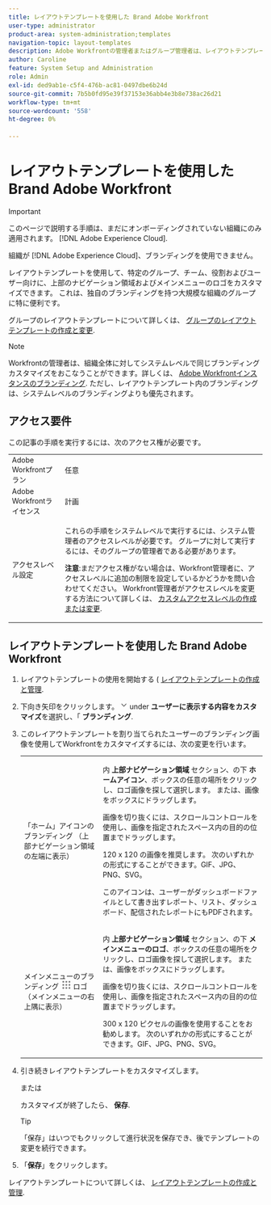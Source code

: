 ```yaml
---
title: レイアウトテンプレートを使用した Brand Adobe Workfront
user-type: administrator
product-area: system-administration;templates
navigation-topic: layout-templates
description: Adobe Workfrontの管理者またはグループ管理者は、レイアウトテンプレートを使用して、上部のナビゲーション領域およびメインメニューのロゴを、特定のグループ、チーム、役割およびユーザー向けにカスタマイズできます。 これは、独自のブランディングを持つ大規模な組織のグループに特に便利です。
author: Caroline
feature: System Setup and Administration
role: Admin
exl-id: ded9ab1e-c5f4-476b-ac81-0497dbe6b24d
source-git-commit: 7b5b0fd95e39f37153e36abb4e3b8e738ac26d21
workflow-type: tm+mt
source-wordcount: '558'
ht-degree: 0%

---
```


# レイアウトテンプレートを使用した Brand Adobe Workfront

>[!IMPORTANT]
>
>このページで説明する手順は、まだにオンボーディングされていない組織にのみ適用されます。 [!DNL Adobe Experience Cloud].
>
> 組織が [!DNL Adobe Experience Cloud]、ブランディングを使用できません。

レイアウトテンプレートを使用して、特定のグループ、チーム、役割およびユーザー向けに、上部のナビゲーション領域およびメインメニューのロゴをカスタマイズできます。 これは、独自のブランディングを持つ大規模な組織のグループに特に便利です。

グループのレイアウトテンプレートについて詳しくは、 [グループのレイアウトテンプレートの作成と変更](../../../administration-and-setup/manage-groups/work-with-group-objects/create-and-modify-a-groups-layout-templates.md).

>[!NOTE]
>
>Workfrontの管理者は、組織全体に対してシステムレベルで同じブランディングカスタマイズをおこなうことができます。詳しくは、 [Adobe Workfrontインスタンスのブランディング](../../../administration-and-setup/customize-workfront/brand-workfront/brand-your-workfront-instance.md). ただし、レイアウトテンプレート内のブランディングは、システムレベルのブランディングよりも優先されます。
><!--
>Maybe add a section about deleting these 2 settings to revert to default branding?
>-->


## アクセス要件

この記事の手順を実行するには、次のアクセス権が必要です。

<table style="table-layout:auto"> 
 <col> 
 <col> 
 <tbody> 
  <tr> 
   <td role="rowheader">Adobe Workfrontプラン</td> 
   <td>任意</td> 
  </tr> 
  <tr> 
   <td role="rowheader">Adobe Workfrontライセンス</td> 
   <td>計画</td> 
  </tr> 
  <tr> 
   <td role="rowheader">アクセスレベル設定</td> 
   <td> <p>これらの手順をシステムレベルで実行するには、システム管理者のアクセスレベルが必要です。
グループに対して実行するには、そのグループの管理者である必要があります。</p> <p><b>注意</b>:まだアクセス権がない場合は、Workfront管理者に、アクセスレベルに追加の制限を設定しているかどうかを問い合わせてください。 Workfront管理者がアクセスレベルを変更する方法について詳しくは、 <a href="../../../administration-and-setup/add-users/configure-and-grant-access/create-modify-access-levels.md" class="MCXref xref">カスタムアクセスレベルの作成または変更</a>.</p> </td> 
  </tr> 
 </tbody> 
</table>

## レイアウトテンプレートを使用した Brand Adobe Workfront

1. レイアウトテンプレートの使用を開始する ( [レイアウトテンプレートの作成と管理](../../../administration-and-setup/customize-workfront/use-layout-templates/create-and-manage-layout-templates.md).
1. 下向き矢印をクリックします。 ![](assets/dropdown-arrow.png) under **ユーザーに表示する内容をカスタマイズ**&#x200B;を選択し、「 **ブランディング**.
1. このレイアウトテンプレートを割り当てられたユーザーのブランディング画像を使用してWorkfrontをカスタマイズするには、次の変更を行います。

   <table style="table-layout:auto"> 
    <col> 
    <col> 
    <tbody> 
     <tr> 
      <td role="rowheader"> <p>「ホーム」アイコンのブランディング <span style="font-weight: normal;">（上部ナビゲーション領域の左端に表示）</span></p> </td> 
      <td> <p>内 <strong>上部ナビゲーション領域</strong> セクション、の下 <strong>ホームアイコン</strong>、ボックスの任意の場所をクリックし、ロゴ画像を探して選択します。 または、画像をボックスにドラッグします。</p> <p>画像を切り抜くには、スクロールコントロールを使用し、画像を指定されたスペース内の目的の位置までドラッグします。</p> <p>120 x 120 の画像を推奨します。 次のいずれかの形式にすることができます。GIF、JPG、PNG、SVG。</p> <p>このアイコンは、ユーザーがダッシュボードファイルとして書き出すレポート、リスト、ダッシュボード、配信されたレポートにもPDFされます。</p> </td> 
     </tr> 
     <tr> 
      <td role="rowheader"> <p>メインメニューのブランディング <img src="assets/main-menu-icon.png"> ロゴ <span style="font-weight: normal;">（メインメニューの右上隅に表示）</span></p> </td> 
      <td> <p> <p> <p>内 <strong>上部ナビゲーション領域</strong> セクション、の下 <strong>メインメニューのロゴ</strong>、ボックスの任意の場所をクリックし、ロゴ画像を探して選択します。 または、画像をボックスにドラッグします。</p> <p>画像を切り抜くには、スクロールコントロールを使用し、画像を指定されたスペース内の目的の位置までドラッグします。</p> <p>300 x 120 ピクセルの画像を使用することをお勧めします。 次のいずれかの形式にすることができます。GIF、JPG、PNG、SVG。</p> </p> </p> </td> 
     </tr> 
    </tbody> 
   </table>

1. 引き続きレイアウトテンプレートをカスタマイズします。

   または

   カスタマイズが終了したら、 **保存**.

   >[!TIP]
   >
   >「保存」はいつでもクリックして進行状況を保存でき、後でテンプレートの変更を続行できます。

1. 「**保存**」をクリックします。

レイアウトテンプレートについて詳しくは、 [レイアウトテンプレートの作成と管理](../../../administration-and-setup/customize-workfront/use-layout-templates/create-and-manage-layout-templates.md).
